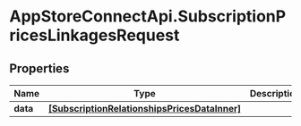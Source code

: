 # AppStoreConnectApi.SubscriptionPricesLinkagesRequest

## Properties

Name | Type | Description | Notes
------------ | ------------- | ------------- | -------------
**data** | [**[SubscriptionRelationshipsPricesDataInner]**](SubscriptionRelationshipsPricesDataInner.md) |  | 



